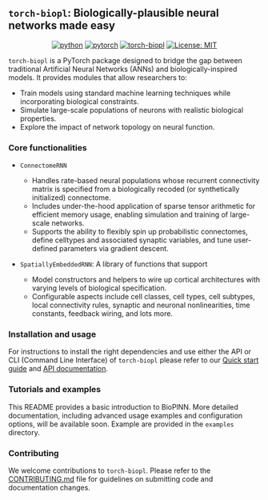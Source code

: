 ## `torch-biopl`: Biologically-plausible neural networks made easy
<p align="center" style="text-align: center">
<a href="https://www.python.org"><img src="https://img.shields.io/badge/Python-3.12-3776AB.svg?style=flat&amp;logo=python&amp;logoColor=white" alt="python"></a>
<a href="https://pytorch.org"><img src="https://img.shields.io/badge/PyTorch-2.6.0-EE4C2C.svg?style=flat&amp;logo=pytorch" alt="pytorch"></a>
<a href="https://fietelab.github.io/torch-biopl-dev/"><img alt="torch-biopl" src="https://img.shields.io/badge/Project%20page-torch--biopl-black"></a>
<a href="https://opensource.org/licenses/MIT"><img src="https://img.shields.io/badge/License-MIT-yellow.svg" alt="License: MIT"></a>
</p>

`torch-biopl` is a PyTorch package designed to bridge the gap between traditional Artificial Neural Networks (ANNs) and biologically-inspired models. It provides modules that allow researchers to:

* Train models using standard machine learning techniques while incorporating biological constraints.
* Simulate large-scale populations of neurons with realistic biological properties.
* Explore the impact of network topology on neural function.

### Core functionalities

* `ConnectomeRNN`
    - Handles rate-based neural populations whose recurrent connectivity matrix is specified from a biologically recoded (or synthetically initialized) connectome.
    - Includes under-the-hood application of sparse tensor arithmetic for efficient memory usage, enabling simulation and training of large-scale networks.
    - Supports the ability to flexibly spin up probabilistic connectomes, define celltypes and associated synaptic variables, and tune user-defined parameters via gradient descent.

* `SpatiallyEmbeddedRNN`: A library of functions that support
    - Model constructors and helpers to wire up cortical architectures with varying levels of biological specification.
    - Configurable aspects include cell classes, cell types, cell subtypes, local connectivity rules, synaptic and neuronal nonlinearities, time constants, feedback wiring, and lots more.

### Installation and usage
For instructions to install the right dependencies and use either the API or CLI (Command Line Interface) of `torch-biopl` please refer to our [Quick start guide](https://fietelab.github.io/torch-biopl-dev/install) and [API documentation](https://fietelab.github.io/torch-biopl-dev/reference).

### Tutorials and examples

This README provides a basic introduction to BioPlNN. More detailed documentation, including advanced usage examples and configuration options, will be available soon. Example are provided in the `examples` directory.

### Contributing

We welcome contributions to `torch-biopl`. Please refer to the [CONTRIBUTING.md](CONTRIBUTING.md) file for guidelines on submitting code and documentation changes.
